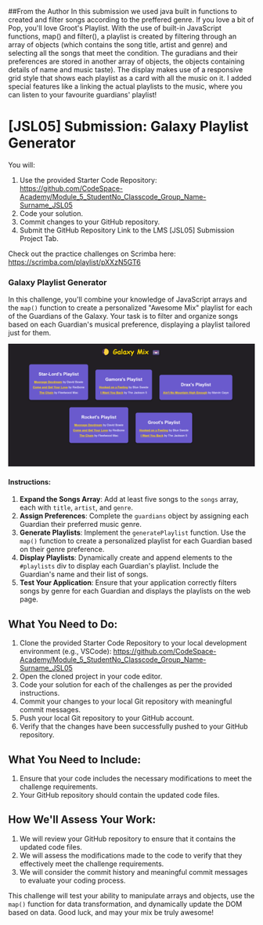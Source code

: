 ##From the Author
In this submission we used java built in functions to created and filter songs according to the preffered genre. If you love a bit of Pop, you'll love Groot's Playlist. With the use of built-in JavaScript functions, map() and filter(), a playlist is created by filtering through an array of objects (which contains the song title, artist and genre) and selecting all the songs that meet the condition. The guradians and their preferences are stored in another array of objects, the objects containing details of name and music taste). 
The display makes use of a responsive grid style that shows each playlist as a card with all the music on it. 
I added special features like a linking the actual playlists to the music, where you can listen to your favourite guardians' playlist!
# [JSL05] Submission: Galaxy Playlist Generator

You will:
1. Use the provided Starter Code Repository: https://github.com/CodeSpace-Academy/Module_5_StudentNo_Classcode_Group_Name-Surname_JSL05
2. Code your solution.
3. Commit changes to your GitHub repository.
4. Submit the GitHub Repository Link to the LMS [JSL05] Submission Project Tab.

Check out the practice challenges on Scrimba here: https://scrimba.com/playlist/pXXzN5GT6

### Galaxy Playlist Generator

In this challenge, you'll combine your knowledge of JavaScript arrays and the `map()` function to create a personalized "Awesome Mix" playlist for each of the Guardians of the Galaxy. Your task is to filter and organize songs based on each Guardian's musical preference, displaying a playlist tailored just for them.

![alt text](JSL05_solution.png)

#### Instructions:

1. **Expand the Songs Array**: Add at least five songs to the `songs` array, each with `title`, `artist`, and `genre`.
2. **Assign Preferences**: Complete the `guardians` object by assigning each Guardian their preferred music genre.
3. **Generate Playlists**: Implement the `generatePlaylist` function. Use the `map()` function to create a personalized playlist for each Guardian based on their genre preference.
4. **Display Playlists**: Dynamically create and append elements to the `#playlists` div to display each Guardian's playlist. Include the Guardian's name and their list of songs.
5. **Test Your Application**: Ensure that your application correctly filters songs by genre for each Guardian and displays the playlists on the web page.

## What You Need to Do:

1. Clone the provided Starter Code Repository to your local development environment (e.g., VSCode): https://github.com/CodeSpace-Academy/Module_5_StudentNo_Classcode_Group_Name-Surname_JSL05
2. Open the cloned project in your code editor.
3. Code your solution for each of the challenges as per the provided instructions.
4. Commit your changes to your local Git repository with meaningful commit messages.
5. Push your local Git repository to your GitHub account.
6. Verify that the changes have been successfully pushed to your GitHub repository.

## What You Need to Include:

1. Ensure that your code includes the necessary modifications to meet the challenge requirements.
2. Your GitHub repository should contain the updated code files.

## How We'll Assess Your Work:

1. We will review your GitHub repository to ensure that it contains the updated code files.
2. We will assess the modifications made to the code to verify that they effectively meet the challenge requirements.
3. We will consider the commit history and meaningful commit messages to evaluate your coding process.

This challenge will test your ability to manipulate arrays and objects, use the `map()` function for data transformation, and dynamically update the DOM based on data. Good luck, and may your mix be truly awesome!







